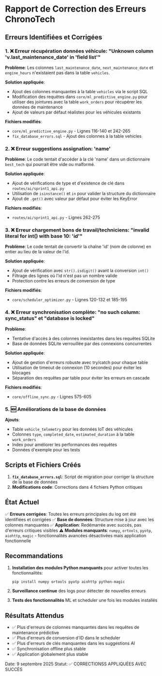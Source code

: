 # Rapport de Correction des Erreurs ChronoTech

## Erreurs Identifiées et Corrigées

### 1. ❌ Erreur récupération données véhicule: "Unknown column 'v.last_maintenance_date' in 'field list'"

**Problème**: Les colonnes `last_maintenance_date`, `next_maintenance_date` et `engine_hours` n'existaient pas dans la table `vehicles`.

**Solution appliquée**:
- Ajout des colonnes manquantes à la table `vehicles` via le script SQL
- Modification des requêtes dans `core/ml_predictive_engine.py` pour utiliser des jointures avec la table `work_orders` pour récupérer les données de maintenance
- Ajout de valeurs par défaut réalistes pour les véhicules existants

**Fichiers modifiés**:
- `core/ml_predictive_engine.py` - Lignes 116-140 et 242-265
- `fix_database_errors.sql` - Ajout des colonnes à la table vehicles

### 2. ❌ Erreur suggestions assignation: 'name'

**Problème**: Le code tentait d'accéder à la clé 'name' dans un dictionnaire `best_tech` qui pourrait être vide ou malformé.

**Solution appliquée**:
- Ajout de vérifications de type et d'existence de clé dans `routes/ai/sprint1_api.py`
- Utilisation de `isinstance()` et `in` pour valider la structure du dictionnaire
- Ajout de `.get()` avec valeur par défaut pour éviter les KeyError

**Fichiers modifiés**:
- `routes/ai/sprint1_api.py` - Lignes 262-275

### 3. ❌ Erreur chargement bons de travail/techniciens: "invalid literal for int() with base 10: 'id'"

**Problème**: Le code tentait de convertir la chaîne 'id' (nom de colonne) en entier au lieu de la valeur de l'id.

**Solution appliquée**:
- Ajout de vérification avec `str().isdigit()` avant la conversion `int()`
- Filtrage des lignes où l'id n'est pas un nombre valide
- Protection contre les erreurs de conversion de type

**Fichiers modifiés**:
- `core/scheduler_optimizer.py` - Lignes 120-132 et 185-195

### 4. ❌ Erreur synchronisation complète: "no such column: sync_status" et "database is locked"

**Problème**: 
- Tentative d'accès à des colonnes inexistantes dans les requêtes SQLite
- Base de données SQLite verrouillée par des connexions concurrentes

**Solution appliquée**:
- Ajout de gestion d'erreurs robuste avec try/catch pour chaque table
- Utilisation de timeout de connexion (10 secondes) pour éviter les blocages
- Séparation des requêtes par table pour éviter les erreurs en cascade

**Fichiers modifiés**:
- `core/offline_sync.py` - Lignes 575-605

### 5. 🆕 Améliorations de la base de données

**Ajouts**:
- Table `vehicle_telemetry` pour les données IoT des véhicules
- Colonnes `type`, `completed_date`, `estimated_duration` à la table `work_orders`
- Index pour améliorer les performances des requêtes
- Données d'exemple pour les tests

## Scripts et Fichiers Créés

1. **`fix_database_errors.sql`**: Script de migration pour corriger la structure de la base de données
2. **Modifications code**: Corrections dans 4 fichiers Python critiques

## État Actuel

✅ **Erreurs corrigées**: Toutes les erreurs principales du log ont été identifiées et corrigées
✅ **Base de données**: Structure mise à jour avec les colonnes manquantes
✅ **Application**: Redémarrée avec succès, pas d'erreurs critiques visibles
⚠️ **Modules manquants**: `numpy`, `ortools`, `pyotp`, `aiohttp`, `magic` - fonctionnalités avancées désactivées mais application fonctionnelle

## Recommandations

1. **Installation des modules Python manquants** pour activer toutes les fonctionnalités:
   ```bash
   pip install numpy ortools pyotp aiohttp python-magic
   ```

2. **Surveillance continue** des logs pour détecter de nouvelles erreurs
3. **Tests des fonctionnalités** ML et scheduler une fois les modules installés

## Résultats Attendus

- ✅ Plus d'erreurs de colonnes manquantes dans les requêtes de maintenance prédictive
- ✅ Plus d'erreurs de conversion d'ID dans le scheduler
- ✅ Plus d'erreurs de clés manquantes dans les suggestions AI
- ✅ Synchronisation offline plus stable
- ✅ Application globalement plus stable

Date: 9 septembre 2025
Statut: ✅ CORRECTIONSS APPLIQUÉES AVEC SUCCÈS
